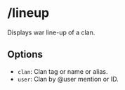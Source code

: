 # /lineup

Displays war line-up of a clan.

## Options

- `clan`: Clan tag or name or alias.
- `user`: Clan by @user mention or ID.

